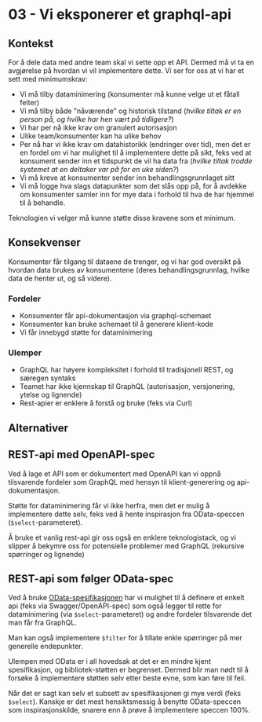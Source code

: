 # 03 - Vi eksponerer et graphql-api

## Kontekst

For å dele data med andre team skal vi sette opp et API. Dermed må vi ta en avgjørelse på hvordan
vi vil implementere dette. Vi ser for oss at vi har et sett med minimumskrav:

- Vi må tilby dataminimering (konsumenter må kunne velge ut et fåtall felter)
- Vi må tilby både "nåværende" og historisk tilstand (_hvilke tiltak er en person på, og hvilke har
hen vært på tidligere?_)
- Vi har per nå ikke krav om granulert autorisasjon
- Ulike team/konsumenter kan ha ulike behov
- Per nå har vi ikke krav om datahistorikk (endringer over tid), men det er en fordel om vi har
mulighet til å implementere dette på sikt, feks ved at konsument sender inn et tidspunkt de vil
ha data fra (_hvilke tiltak trodde systemet at en deltaker var på for en uke siden?_)
- Vi må kreve at konsumenter sender inn behandlingsgrunnlaget sitt
- Vi må logge hva slags datapunkter som det slås opp på, for å avdekke om konsumenter samler inn
for mye data i forhold til hva de har hjemmel til å behandle.

Teknologien vi velger må kunne støtte disse kravene som et minimum.

## Konsekvenser

Konsumenter får tilgang til dataene de trenger, og vi har god oversikt på hvordan data brukes av
konsumentene (deres behandlingsgrunnlag, hvilke data de henter ut, og så videre).

### Fordeler

- Konsumenter får api-dokumentasjon via graphql-schemaet
- Konsumenter kan bruke schemaet til å generere klient-kode
- Vi får innebygd støtte for dataminimering

### Ulemper

- GraphQL har høyere kompleksitet i forhold til tradisjonell REST, og særegen syntaks
- Teamet har ikke kjennskap til GraphQL (autorisasjon, versjonering, ytelse og lignende)
- Rest-apier er enklere å forstå og bruke (feks via Curl)

## Alternativer

## REST-api med OpenAPI-spec

Ved å lage et API som er dokumentert med OpenAPI kan vi oppnå tilsvarende fordeler som GraphQL
med hensyn til klient-generering og api-dokumentasjon.

Støtte for dataminimering får vi ikke herfra, men det er mulig å implementere dette selv, feks
ved å hente inspirasjon fra OData-speccen (`$select`-parameteret).

Å bruke et vanlig rest-api gir oss også en enklere teknologistack, og vi slipper å bekymre oss
for potensielle problemer med GraphQL (rekursive spørringer og lignende)

## REST-api som følger OData-spec

Ved å bruke [OData-spesifikasjonen](https://www.odata.org/) har vi mulighet til å definere et
enkelt api (feks via Swagger/OpenAPI-spec) som også legger til rette for dataminimering
(via `$select`-parameteret) og andre fordeler tilsvarende det man får fra GraphQL.

Man kan også implementere `$filter` for å tillate enkle spørringer på mer generelle endepunkter.

Ulempen med OData er i all hovedsak at det er en mindre kjent spesifikasjon, og bibliotek-støtten
er begrenset. Dermed blir man nødt til å forsøke å implementere støtten selv etter beste evne, som
kan føre til feil.

Når det er sagt kan selv et subsett av spesifikasjonen gi mye verdi (feks `$select`). Kanskje er
det mest hensiktsmessig å benytte OData-speccen som inspirasjonskilde, snarere enn å prøve å
implementere speccen 100%.
